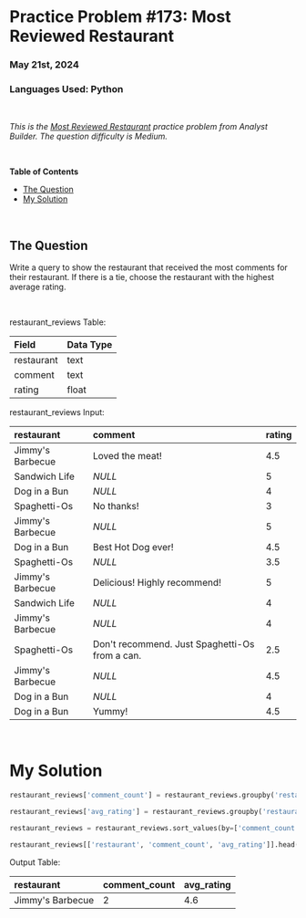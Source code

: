 # **Practice Problem #173: Most Reviewed Restaurant**
### May 21st, 2024
### Languages Used: Python

<br>

*This is the [Most Reviewed Restaurant](https://www.analystbuilder.com/questions/most-reviewed-restaurant-dkcJO) practice problem from Analyst Builder. The question difficulty is Medium.*

<br>

**Table of Contents**

-   [The Question](#the-question)
-   [My Solution](#my-solution)
  
<br>

## The Question

Write a query to show the restaurant that received the most comments for their restaurant. If there is a tie, choose the restaurant with the highest average rating.


<br>

restaurant_reviews Table:

| Field      | Data Type |
| :--------- | :-------- |
| restaurant | text      |
| comment    | text      |
| rating     | float     |

restaurant_reviews Input:

| restaurant       | comment                                        | rating |
| :--------------- | :--------------------------------------------- | :----- |
| Jimmy's Barbecue | Loved the meat!                                | 4.5    |
| Sandwich Life    | _NULL_                                         | 5      |
| Dog in a Bun     | _NULL_                                         | 4      |
| Spaghetti-Os     | No thanks!                                     | 3      |
| Jimmy's Barbecue | _NULL_                                         | 5      |
| Dog in a Bun     | Best Hot Dog ever!                             | 4.5    |
| Spaghetti-Os     | _NULL_                                         | 3.5    |
| Jimmy's Barbecue | Delicious! Highly recommend!                   | 5      |
| Sandwich Life    | _NULL_                                         | 4      |
| Jimmy's Barbecue | _NULL_                                         | 4      |
| Spaghetti-Os     | Don't recommend. Just Spaghetti-Os from a can. | 2.5    |
| Jimmy's Barbecue | _NULL_                                         | 4.5    |
| Dog in a Bun     | _NULL_                                         | 4      |
| Dog in a Bun     | Yummy!                                         | 4.5    |

<br>

# My Solution

``` Python
restaurant_reviews['comment_count'] = restaurant_reviews.groupby('restaurant')['comment'].transform('count')

restaurant_reviews['avg_rating'] = restaurant_reviews.groupby('restaurant')['rating'].transform('mean')

restaurant_reviews = restaurant_reviews.sort_values(by=['comment_count', 'avg_rating'], ascending=[False, False])

restaurant_reviews[['restaurant', 'comment_count', 'avg_rating']].head(1)
```

Output Table:

| restaurant       | comment_count | avg_rating |
| :--------------- | :------------ | :--------- |
| Jimmy's Barbecue | 2             | 4.6        |
